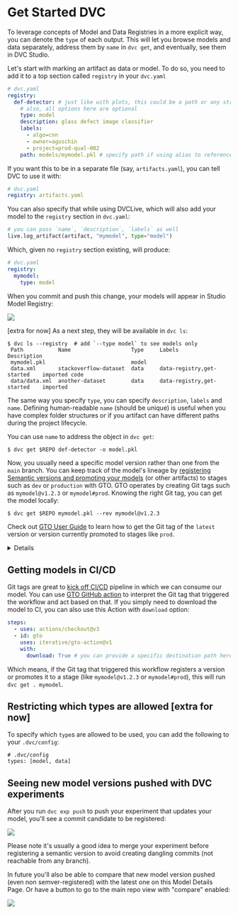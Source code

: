 # Get Started DVC

To leverage concepts of Model and Data Registries in a more explicit way, you
can denote the `type` of each output. This will let you browse models and data
separately, address them by `name` in `dvc get`, and eventually, see them in DVC
Studio.

Let's start with marking an artifact as data or model. To do so, you need to add
it to a top section called `registry` in your `dvc.yaml`

```yaml
# dvc.yaml
registry:
  def-detector: # just like with plots, this could be a path or any string ID
    # also, all options here are optional
    type: model
    description: glass defect image classifier
    labels:
      - algo=cnn
      - owner=aguschin
      - project=prod-qual-002
    path: models/mymodel.pkl # specify path if using alias to reference the artifact
```

If you want this to be in a separate file (say, `artifacts.yaml`), you can tell
DVC to use it with:

```yaml
# dvc.yaml
registry: artifacts.yaml
```

You can also specify that while using DVCLive, which will also add your model to
the `registry` section in `dvc.yaml`:

```py
# you can pass `name`, `description`, `labels` as well
live.log_artifact(artifact, "mymodel", type="model")
```

Which, given no `registry` section existing, will produce:

```yaml
# dvc.yaml
registry:
  mymodel:
    type: model
```

When you commit and push this change, your models will appear in Studio Model
Registry:

![](https://user-images.githubusercontent.com/6797716/223443152-84f57b79-3395-4965-97f9-edc81896a1dc.png)

[extra for now] As a next step, they will be available in `dvc ls`:

```dvc
$ dvc ls --registry  # add `--type model` to see models only
 Path           Name                   Type     Labels                       Description
 mymodel.pkl                           model
 data.xml       stackoverflow-dataset  data     data-registry,get-started    imported code
 data/data.xml  another-dataset        data     data-registry,get-started    imported
```

The same way you specify `type`, you can specify `description`, `labels` and
`name`. Defining human-readable `name` (should be unique) is useful when you
have complex folder structures or if you artifact can have different paths
during the project lifecycle.

You can use `name` to address the object in `dvc get`:

```dvc
$ dvc get $REPO def-detector -o model.pkl
```

Now, you usually need a specific model version rather than one from the `main`
branch. You can keep track of the model's lineage by
[registering Semantic versions and promoting your models](/doc/gto/get-started)
(or other artifacts) to stages such as `dev` or `production` with GTO. GTO
operates by creating Git tags such as `mymodel@v1.2.3` or `mymodel#prod`.
Knowing the right Git tag, you can get the model locally:

```dvc
$ dvc get $REPO mymodel.pkl --rev mymodel@v1.2.3
```

Check out
[GTO User Guide](/doc/gto/user-guide/#getting-artifacts-in-systems-downstream)
to learn how to get the Git tag of the `latest` version or version currently
promoted to stages like `prod`.

<details>

### Getting `latest` or what's in `prod` directly with DVC [extra for now]

(This can be implemented, but for now we decided not to - let's wait and see)

You can also use shortcuts in `dvc get`:

```dvc
$ dvc get $REPO def-detector@latest  # download the latest version
$ dvc get $REPO def-detector#prod    # download what's in prod
```

</details>

## Getting models in CI/CD

Git tags are great to [kick off CI/CD](/doc/gto/user-guide/#acting-in-cicd)
pipeline in which we can consume our model. You can use
[GTO GitHub action](https://github.com/iterative/gto-action) to interpret the
Git tag that triggered the workflow and act based on that. If you simply need to
download the model to CI, you can also use this Action with `download` option:

```yaml
steps:
  - uses: actions/checkout@v3
  - id: gto
    uses: iterative/gto-action@v1
    with:
      download: True # you can provide a specific destination path here instead of `True`
```

Which means, if the Git tag that triggered this workflow registers a version or
promotes it to a stage (like `mymodel@v1.2.3` or `mymodel#prod`), this will run
`dvc get . mymodel`.

## Restricting which types are allowed [extra for now]

To specify which `type`s are allowed to be used, you can add the following to
your `.dvc/config`:

```
# .dvc/config
types: [model, data]
```

## Seeing new model versions pushed with DVC experiments

After you run `dvc exp push` to push your experiment that updates your model,
you'll see a commit candidate to be registered:

![](https://user-images.githubusercontent.com/6797716/223444959-d8ddd1a0-5582-405f-9ab0-807e1a0c9489.png)

Please note it's usually a good idea to merge your experiment before registering
a semantic version to avoid creating dangling commits (not reachable from any
branch).

In future you'll also be able to compare that new model version pushed (even non
semver-registered) with the latest one on this Model Details Page. Or have a
button to go to the main repo view with "compare" enabled:

![](https://user-images.githubusercontent.com/6797716/223445799-7ae65e58-6a9e-42a8-890a-f04839349873.png)
